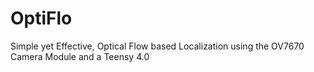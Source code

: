 # OptiFlo
Simple yet Effective, Optical Flow based Localization using the OV7670 Camera Module and a Teensy 4.0
